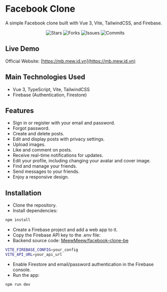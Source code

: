 # Facebook Clone

A simple Facebook clone built with Vue 3, Vite, TailwindCSS, and Firebase.

<p align="center">
  <img alt="Stars" src="https://badgen.net/github/stars/meewmeew/facebook-clone">
  <img alt="Forks" src="https://badgen.net/github/forks/meewmeew/facebook-clone">
  <img alt="Issues" src="https://badgen.net/github/issues/meewmeew/facebook-clone">
  <img alt="Commits" src="https://badgen.net/github/commits/meewmeew/facebook-clone">
</p>

## Live Demo
Official Website: [https://mb.mew.id.vn](https://mb.mew.id.vn)

## Main Technologies Used

- Vue 3, TypeScript, Vite, TailwindCSS
- Firebase (Authentication, Firestore)

## Features

- Sign in or register with your email and password.
- Forgot password.
- Create and delete posts.
- Edit and display posts with privacy settings.
- Upload images.
- Like and comment on posts.
- Receive real-time notifications for updates.
- Edit your profile, including changing your avatar and cover image.
- Find and manage your friends.
- Send messages to your friends.
- Enjoy a responsive design.

## Installation

- Clone the repository.
- Install dependencies:

```bash
npm install
```

- Create a Firebase project and add a web app to it.
- Copy the Firebase API key to the .env file:
- Backend source code: [MeewMeew/facebook-clone-be](https://github.com/MeewMeew/facebook-clone-be)

```bash
VITE_FIREBASE_CONFIG=your_config
VITE_API_URL=your_api_url
```

- Enable Firestore and email/password authentication in the Firebase console.
- Run the app:

```bash
npm run dev
```